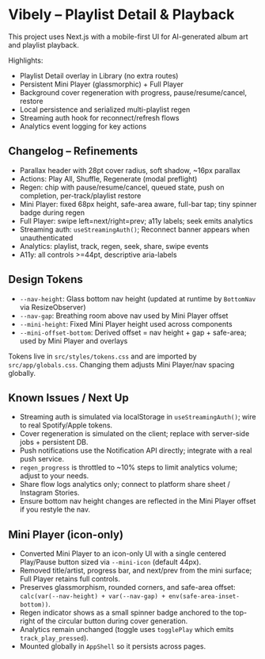 # Vibely – Playlist Detail & Playback

This project uses Next.js with a mobile-first UI for AI-generated album art and playlist playback.

Highlights:
- Playlist Detail overlay in Library (no extra routes)
- Persistent Mini Player (glassmorphic) + Full Player
- Background cover regeneration with progress, pause/resume/cancel, restore
- Local persistence and serialized multi-playlist regen
- Streaming auth hook for reconnect/refresh flows
- Analytics event logging for key actions

Changelog – Refinements
-----------------------
- Parallax header with 28pt cover radius, soft shadow, ~16px parallax
- Actions: Play All, Shuffle, Regenerate (modal preflight)
- Regen: chip with pause/resume/cancel, queued state, push on completion, per-track/playlist restore
- Mini Player: fixed 68px height, safe-area aware, full-bar tap; tiny spinner badge during regen
- Full Player: swipe left=next/right=prev; a11y labels; seek emits analytics
- Streaming auth: `useStreamingAuth()`; Reconnect banner appears when unauthenticated
- Analytics: playlist, track, regen, seek, share, swipe events
- A11y: all controls >=44pt, descriptive aria-labels

Design Tokens
-------------
- `--nav-height`: Glass bottom nav height (updated at runtime by `BottomNav` via ResizeObserver)
- `--nav-gap`: Breathing room above nav used by Mini Player offset
- `--mini-height`: Fixed Mini Player height used across components
- `--mini-offset-bottom`: Derived offset = nav height + gap + safe-area; used by Mini Player and overlays

Tokens live in `src/styles/tokens.css` and are imported by `src/app/globals.css`. Changing them adjusts Mini Player/nav spacing globally.

Known Issues / Next Up
----------------------
- Streaming auth is simulated via localStorage in `useStreamingAuth()`; wire to real Spotify/Apple tokens.
- Cover regeneration is simulated on the client; replace with server-side jobs + persistent DB.
- Push notifications use the Notification API directly; integrate with a real push service.
- `regen_progress` is throttled to ~10% steps to limit analytics volume; adjust to your needs.
- Share flow logs analytics only; connect to platform share sheet / Instagram Stories.
- Ensure bottom nav height changes are reflected in the Mini Player offset if you restyle the nav.

Mini Player (icon-only)
-----------------------
- Converted Mini Player to an icon-only UI with a single centered Play/Pause button sized via `--mini-icon` (default 44px).
- Removed title/artist, progress bar, and next/prev from the mini surface; Full Player retains full controls.
- Preserves glassmorphism, rounded corners, and safe-area offset: `calc(var(--nav-height) + var(--nav-gap) + env(safe-area-inset-bottom))`.
- Regen indicator shows as a small spinner badge anchored to the top-right of the circular button during cover generation.
- Analytics remain unchanged (toggle uses `togglePlay` which emits `track_play_pressed`).
- Mounted globally in `AppShell` so it persists across pages.
